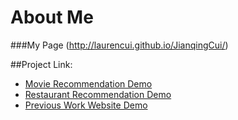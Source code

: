 # About Me
###My Page
(http://laurencui.github.io/JianqingCui/)

##Project Link:
<!-- [Bubble Decoration Demo](http://laurencui.github.io/bubble-lib/) -->
* [Movie Recommendation Demo](http://laurencui.github.io/JS_Proj-movie/)
* [Restaurant Recommendation Demo](https://laurencui.github.io/restaurant/)
* [Previous Work Website Demo](https://laurencui.github.io/prev-work/inedx.html#/)